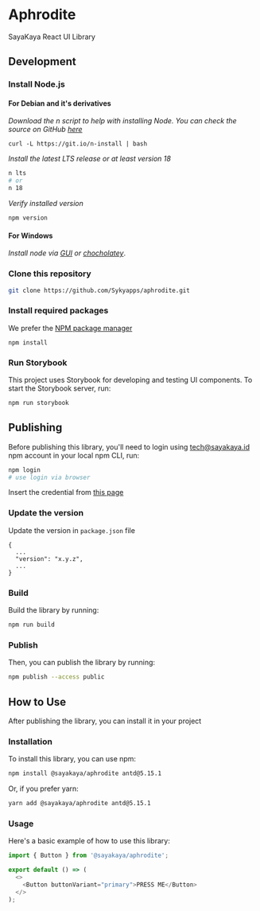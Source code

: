 # Aphrodite

SayaKaya React UI Library

## Development

### Install Node.js

#### For Debian and it's derivatives

_Download the n script to help with installing Node. You can check the source on GitHub [here](https://github.com/tj/n)_

```
curl -L https://git.io/n-install | bash
```

_Install the latest LTS release or at least version 18_

```bash
n lts
# or
n 18
```

_Verify installed version_

```
npm version
```

#### For Windows

_Install node via [GUI](https://nodejs.org/en/) or [chocholatey](https://chocolatey.org/)_.

### Clone this repository
```bash
git clone https://github.com/Sykyapps/aphrodite.git
```

### Install required packages

We prefer the [NPM package manager](https://www.npmjs.com/)

```
npm install
```

### Run Storybook

This project uses Storybook for developing and testing UI components. To start the Storybook server, run:

```bash
npm run storybook
```

## Publishing

Before publishing this library, you'll need to login using tech@sayakaya.id npm account in your local npm CLI, run:

```bash
npm login
# use login via browser
```

Insert the credential from [this page](https://www.notion.so/sayakaya/NPM-Credentials-0463b31bc7014025b6af31e867d2c2f0?pvs=4)

### Update the version

Update the version in `package.json` file

```
{
  ...
  "version": "x.y.z",
  ...
}
```

### Build

Build the library by running:

```bash
npm run build
```

### Publish

Then, you can publish the library by running:

```bash
npm publish --access public
```

## How to Use

After publishing the library, you can install it in your project

### Installation

To install this library, you can use npm:

```bash
npm install @sayakaya/aphrodite antd@5.15.1
```

Or, if you prefer yarn:

```bash
yarn add @sayakaya/aphrodite antd@5.15.1
```

### Usage

Here's a basic example of how to use this library:

```javascript
import { Button } from '@sayakaya/aphrodite';

export default () => (
  <>
    <Button buttonVariant="primary">PRESS ME</Button>
  </>
);
```
